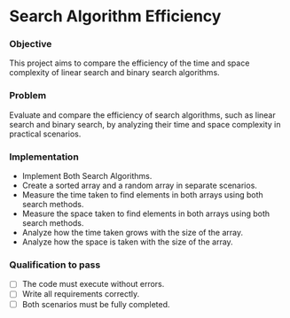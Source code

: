 # Search Algorithm Efficiency

### Objective
This project aims to compare the efficiency of the time and space complexity of linear search and binary search algorithms.

### Problem

Evaluate and compare the efficiency of search algorithms, such as linear search and binary search, by analyzing their time and space complexity in practical scenarios.



### Implementation

- Implement Both Search Algorithms.
- Create a sorted array and a random array in separate scenarios.
- Measure the time taken to find elements in both arrays using both search methods.
- Measure the space taken to find elements in both arrays using both search methods.
- Analyze how the time taken grows with the size of the array.
- Analyze how the space is taken with the size of the array.


### Qualification to pass
 - [ ] The code must execute without errors.
- [ ] Write all requirements correctly.
- [ ] Both scenarios must be fully completed.
